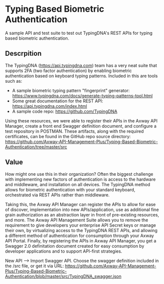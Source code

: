 # Typing Based Biometric Authentication
A sample API and test suite to test out TypingDNA's REST APIs for typing based biometric authentication.

## Descrpition
The TypingDNA (https://api.typingdna.com) team has a very neat suite that supports 2FA (two factor authentication) by enabling biometric authentication based on keyboard typing patterns. Included in this are tools such as:

- A sample biometric typing pattern "fingerprint" generator: https://www.typingdna.com/docs/generate-typing-patterns-tool.html
- Some great documentation for the REST API: https://api.typingdna.com/index.html
- A sample code repo: https://github.com/TypingDNA

Using these resources, we were able to register their APIs in the Axway API Manager, create a front end Swagger definition document, and configure a test repository in POSTMAN. These artifacts, along with the required certificates, can be found in the GitHub repo source directory: https://github.com/Axway-API-Management-Plus/Typing-Based-Biometric-Authentication/tree/master/src

## Value
How might one use this in their organization? Often the biggest challenge with implementing new factors of authentication is access to the hardware and middleware, and installation on all devices. The TypingDNA method allows for biometric authentication with your standard keyboard, orchestrated via REST APIs rather than middleware.

Taking this, the Axway API Manager can register the APIs to allow for ease of discover, implementation into new APIs/application, use as additional fine grain authorization as an abstraction layer in front of pre-existing resources, and more. The Axway API Management Suite allows you to remove the requirement to give developers your enterprise API Secret keys or manage their own, by virtualizing access to the TypingDNA REST APIs, and allowing a different method of authentication for consumption through your Axway API Portal. Finally, by registering the APIs in Axway API Manager, you get a Swagger 2.0 definitation document created for easy consumption by developer applications and to support API-first strategies.


New API --> Import Swagger API. Choose the swagger definition included in the /src file, or get it via URL: https://github.com/Axway-API-Management-Plus/Typing-Based-Biometric-Authentication/blob/master/src/TypingDNA_swagger.json

